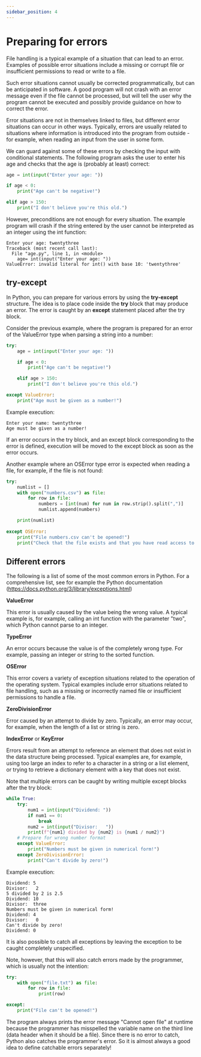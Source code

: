 ```yaml
---
sidebar_position: 4
---
```


# Preparing for errors

File handling is a typical example of a situation that can lead to an error. Examples of possible error situations include a missing or corrupt file or insufficient permissions to read or write to a file.

Such error situations cannot usually be corrected programmatically, but can be anticipated in software. A good program will not crash with an error message even if the file cannot be processed, but will tell the user why the program cannot be executed and possibly provide guidance on how to correct the error.

Error situations are not in themselves linked to files, but different error situations can occur in other ways. Typically, errors are usually related to situations where information is introduced into the program from outside - for example, when reading an input from the user in some form.

We can guard against some of these errors by checking the input with conditional statements. The following program asks the user to enter his age and checks that the age is (probably at least) correct:

```python 
age = int(input("Enter your age: "))

if age < 0:
    print("Age can't be negative!")

elif age > 150:
    print("I don't believe you're this old.")
 ```

However, preconditions are not enough for every situation. The example program will crash if the string entered by the user cannot be interpreted as an integer using the int function:

```
Enter your age: twentythree
Traceback (most recent call last):
  File "age.py", line 1, in <module>
    age= int(input("Enter your age: "))
ValueError: invalid literal for int() with base 10: 'twentythree'
 ```

## try-except

In Python, you can prepare for various errors by using the **try-except** structure. The idea is to place code inside the **try** block that may produce an error. The error is caught by an **except** statement placed after the try block.

Consider the previous example, where the program is prepared for an error of the ValueError type when parsing a string into a number:

```python 
try:
    age = int(input("Enter your age: "))

    if age < 0:
        print("Age can't be negative!")

    elif age > 150:
        print("I don't believe you're this old.")

except ValueError:
    print("Age must be given as a number!")
 ```

Example execution:
```
Enter your name: twentythree
Age must be given as a number!
 ```

If an error occurs in the try block, and an except block corresponding to the error is defined, execution will be moved to the except block as soon as the error occurs.

Another example where an OSError type error is expected when reading a file, for example, if the file is not found:

```python 
try:
    numlist = []
    with open("numbers.csv") as file:
        for row in file:
            numbers = [int(num) for num in row.strip().split(",")]
            numlist.append(numbers)

    print(numlist)
    
except OSError:
    print("File numbers.csv can't be opened!")
    print("Check that the file exists and that you have read access to it.")
 ```

## Different errors

The following is a list of some of the most common errors in Python. For a comprehensive list, see for example the Python documentation (https://docs.python.org/3/library/exceptions.html)

**ValueError**

This error is usually caused by the value being the wrong value. A typical example is, for example, calling an int function with the parameter "two", which Python cannot parse to an integer.

**TypeError**

An error occurs because the value is of the completely wrong type. For example, passing an integer or string to the sorted function.

**OSError**

This error covers a variety of exception situations related to the operation of the operating system. Typical examples include error situations related to file handling, such as a missing or incorrectly named file or insufficient permissions to handle a file.

**ZeroDivisionError**

Error caused by an attempt to divide by zero. Typically, an error may occur, for example, when the length of a list or string is zero.

**IndexError** or **KeyError**

Errors result from an attempt to reference an element that does not exist in the data structure being processed. Typical examples are, for example, using too large an index to refer to a character in a string or a list element, or trying to retrieve a dictionary element with a key that does not exist.

Note that multiple errors can be caught by writing multiple except blocks after the try block:

```python 
while True:
    try:
        num1 = int(input("Dividend: "))
        if num1 == 0:
            break
        num2 = int(input("Divisor:   "))
        print(f"{num1} divided by {num2} is {num1 / num2}")
    # Prepare for wrong number format
    except ValueError:
        print("Numbers must be given in numerical form!")
    except ZeroDivisionError:
        print("Can't divide by zero!")
 ```

Example execution:
``` 
Dividend: 5
Divisor:   2
5 divided by 2 is 2.5
Dividend: 10
Divisor:  three
Numbers must be given in numerical form!
Dividend: 4
Divisor:   0
Can't divide by zero!
Dividend: 0
 ```

It is also possible to catch all exceptions by leaving the exception to be caught completely unspecified.

Note, however, that this will also catch errors made by the programmer, which is usually not the intention:

```python 
try:
    with open("file.txt") as file:
        for row in file:
            print(row)

except:
    print("File can't be opened!")
 ```

The program always prints the error message "Cannot open file" at runtime because the programmer has misspelled the variable name on the third line (data header when it should be a file). Since there is no error to catch, Python also catches the programmer's error. So it is almost always a good idea to define catchable errors separately!
